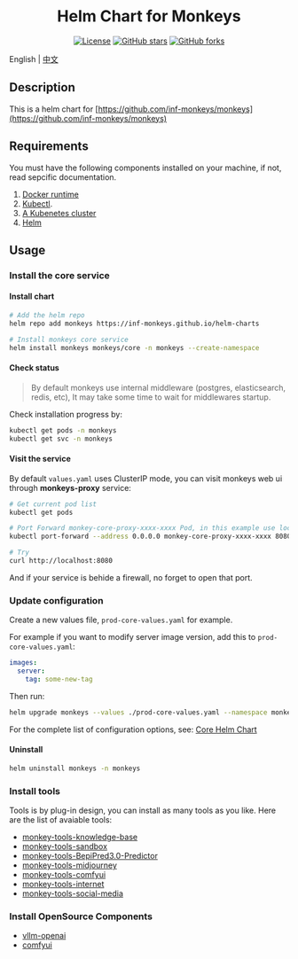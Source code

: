 <div align="center">

# Helm Chart for Monkeys

[![License](https://img.shields.io/github/license/inf-monkeys/helm-charts)](http://www.apache.org/licenses/LICENSE-2.0)
[![GitHub stars](https://img.shields.io/github/stars/inf-monkeys/helm-chart?style=social&label=Star&maxAge=2592000)](https://GitHub.com/inf-monkeys/helm-charts/stargazers/)
[![GitHub forks](https://img.shields.io/github/forks/inf-monkeys/helm-charts?style=social&label=Fork&maxAge=2592000)](https://github.com/inf-monkeys/helm-charts)

</div>

English | [中文](./README_zh.md)

## Description

This is a helm chart for [https://github.com/inf-monkeys/monkeys](https://github.com/inf-monkeys/monkeys)

## Requirements

You must have the following components installed on your machine, if not, read sepcific documentation.

1. [Docker runtime](https://docs.docker.com/engine/install/ubuntu/)
2. [Kubectl](https://kubernetes.io/docs/tasks/tools/install-kubectl-linux/).
3. [A Kubenetes cluster](https://minikube.sigs.k8s.io/docs/start/)
4. [Helm](https://helm.sh/docs/intro/install/)

## Usage

### Install the core service

#### Install chart

```sh
# Add the helm repo
helm repo add monkeys https://inf-monkeys.github.io/helm-charts

# Install monkeys core service
helm install monkeys monkeys/core -n monkeys --create-namespace
```

#### Check status

> By default monkeys use internal middleware (postgres, elasticsearch, redis, etc), It may take some time to wait for middlewares startup.

Check installation progress by:

```sh
kubectl get pods -n monkeys
kubectl get svc -n monkeys
```

#### Visit the service


By default `values.yaml` uses ClusterIP mode, you can visit monkeys web ui through **monkeys-proxy** service:

```sh
# Get current pod list
kubectl get pods 

# Port Forward monkey-core-proxy-xxxx-xxxx Pod, in this example use local machine's 8080 port.
kubectl port-forward --address 0.0.0.0 monkey-core-proxy-xxxx-xxxx 8080:80 -n monkeys

# Try
curl http://localhost:8080
```

And if your service is behide a firewall, no forget to open that port.

### Update configuration

Create a new values file, `prod-core-values.yaml` for example.

For example if you want to modify server image version, add this to `prod-core-values.yaml`:

```yaml
images:
  server:
    tag: some-new-tag
```

Then run:

```sh
helm upgrade monkeys --values ./prod-core-values.yaml --namespace monkeys
```

For the complete list of configuration options, see: [Core Helm Chart](./charts/core/README.md)

#### Uninstall

```sh
helm uninstall monkeys -n monkeys
```

### Install tools

Tools is by plug-in design, you can install as many tools as you like. Here are the list of avaiable tools:

- [monkey-tools-knowledge-base](./charts/monkey-tools-knowledge-base/README.md)
- [monkey-tools-sandbox](./charts/monkey-tools-sandbox/README.md)
- [monkey-tools-BepiPred3.0-Predictor](./charts/monkey-tools-BepiPred3.0-Predictor/README.md)
- [monkey-tools-midjourney](./charts/monkey-tools-midjourney/README.md)
- [monkey-tools-comfyui](./charts/monkey-tools-comfyui/README.md)
- [monkey-tools-internet](./charts/monkey-tools-internet/README.md)
- [monkey-tools-social-media](./charts/monkey-tools-social-media/README.md)


### Install OpenSource Components

- [vllm-openai](./charts/vllm/README.md)
- [comfyui](./charts/comfyui/README.md)
